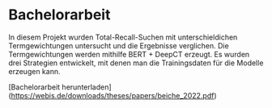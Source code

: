 # Bachelorarbeit
In diesem Projekt wurden Total-Recall-Suchen mit unterschieldichen Termgewichtungen untersucht und die Ergebnisse verglichen. Die Termgewichtungen werden mithilfe BERT + DeepCT erzeugt. Es wurden drei Strategien entwickelt, mit denen man die Trainingsdaten für die Modelle erzeugen kann.


[Bachelorarbeit herunterladen] (https://webis.de/downloads/theses/papers/beiche_2022.pdf)